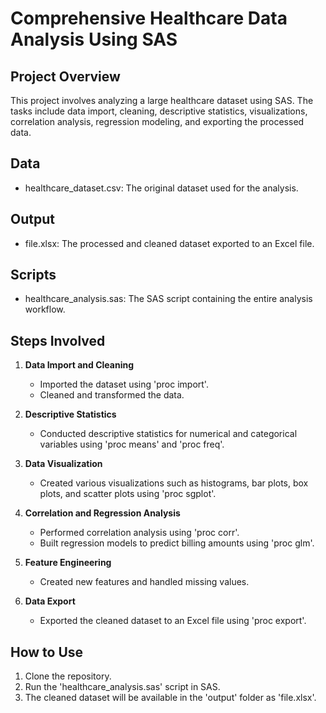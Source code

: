 # Comprehensive Healthcare Data Analysis Using SAS

## Project Overview
This project involves analyzing a large healthcare dataset using SAS. The tasks include data import, cleaning, descriptive statistics, visualizations, correlation analysis, regression modeling, and exporting the processed data.

## Data
- healthcare_dataset.csv: The original dataset used for the analysis.

## Output
- file.xlsx: The processed and cleaned dataset exported to an Excel file.

## Scripts
- healthcare_analysis.sas: The SAS script containing the entire analysis workflow.

## Steps Involved
1. **Data Import and Cleaning**
   - Imported the dataset using 'proc import'.
   - Cleaned and transformed the data.

2. **Descriptive Statistics**
   - Conducted descriptive statistics for numerical and categorical variables using 'proc means' and 'proc freq'.

3. **Data Visualization**
   - Created various visualizations such as histograms, bar plots, box plots, and scatter plots using 'proc sgplot'.

4. **Correlation and Regression Analysis**
   - Performed correlation analysis using 'proc corr'.
   - Built regression models to predict billing amounts using 'proc glm'.

5. **Feature Engineering**
   - Created new features and handled missing values.

6. **Data Export**
   - Exported the cleaned dataset to an Excel file using 'proc export'.

## How to Use
1. Clone the repository.
2. Run the 'healthcare_analysis.sas' script in SAS.
3. The cleaned dataset will be available in the 'output' folder as 'file.xlsx'.
